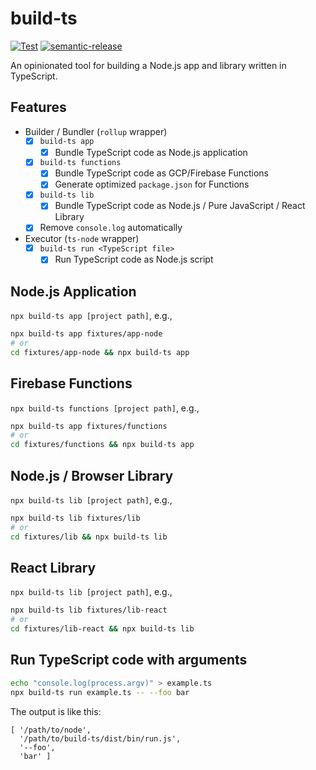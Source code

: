 # build-ts

[![Test](https://github.com/WillBooster/build-ts/actions/workflows/test.yml/badge.svg)](https://github.com/WillBooster/build-ts/actions/workflows/test.yml)
[![semantic-release](https://img.shields.io/badge/%20%20%F0%9F%93%A6%F0%9F%9A%80-semantic--release-e10079.svg)](https://github.com/semantic-release/semantic-release)

An opinionated tool for building a Node.js app and library written in TypeScript.

## Features

- Builder / Bundler (`rollup` wrapper)
  - [x] `build-ts app`
    - [x] Bundle TypeScript code as Node.js application
  - [x] `build-ts functions`
    - [x] Bundle TypeScript code as GCP/Firebase Functions
    - [x] Generate optimized `package.json` for Functions
  - [x] `build-ts lib`
    - [x] Bundle TypeScript code as Node.js / Pure JavaScript / React Library
  - [x] Remove `console.log` automatically
- Executor (`ts-node` wrapper)
  - [x] `build-ts run <TypeScript file>`
    - [x] Run TypeScript code as Node.js script

## Node.js Application

`npx build-ts app [project path]`, e.g.,

```sh
npx build-ts app fixtures/app-node
# or
cd fixtures/app-node && npx build-ts app
```

## Firebase Functions

`npx build-ts functions [project path]`, e.g.,

```sh
npx build-ts app fixtures/functions
# or
cd fixtures/functions && npx build-ts app
```

## Node.js / Browser Library

`npx build-ts lib [project path]`, e.g.,

```sh
npx build-ts lib fixtures/lib
# or
cd fixtures/lib && npx build-ts lib
```

## React Library

`npx build-ts lib [project path]`, e.g.,

```sh
npx build-ts lib fixtures/lib-react
# or
cd fixtures/lib-react && npx build-ts lib
```

## Run TypeScript code with arguments

```sh
echo "console.log(process.argv)" > example.ts
npx build-ts run example.ts -- --foo bar
```

The output is like this:

```
[ '/path/to/node',
  '/path/to/build-ts/dist/bin/run.js',
  '--foo',
  'bar' ]
```
